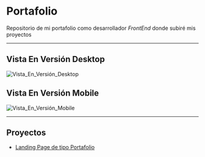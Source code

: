 # Portafolio

Repositorio de mi portafolio como desarrollador _FrontEnd_ donde subiré
mis proyectos

---

## Vista En Versión Desktop

![Vista_En_Versión_Desktop](portafolio/assets/design/desktop-design.png)

## Vista En Versión Mobile

![Vista_En_Versión_Mobile](portafolio/assets/design/mobile-design.png)

---

## Proyectos

- [Landing Page de tipo Portafolio](https://Axe10rellana.github.io/portafolio/portafolio)
